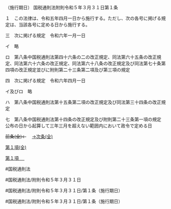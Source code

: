 （施行期日）
国税通則法附則令和５年３月３１日第１条

１　この法律は、令和五年四月一日から施行する。ただし、次の各号に掲げる規定は、当該各号に定める日から施行する。

三　次に掲げる規定　令和六年一月一日

イ　略

ロ　第八条中国税通則法第四十六条の二の改正規定、同法第六十五条の改正規定、同法第六十六条の改正規定、同法第六十八条の改正規定及び同法第七十条第四項の改正規定並びに附則第二十三条第二項及び第三項の規定

四　次に掲げる規定　令和六年四月一日

イ及びロ　略

ハ　第八条中国税通則法第十五条第二項の改正規定及び同法第三十四条の改正規定

七　第八条中国税通則法第十四条の改正規定及び附則第二十三条第一項の規定　公布の日から起算して三年三月を超えない範囲内において政令で定める日

~~前条(全)←~~　  [→次条(全)](国税通則法＿＿＿＿附則令和５年３月３１日第７８条_.md)

[第１項(全)](国税通則法＿＿＿＿附則令和５年３月３１日第１条第１項_.md)  

[第１項 　 ](国税通則法＿＿＿＿附則令和５年３月３１日第１条第１項.md)  

#国税通則法

#国税通則法/附則令和５年３月３１日

#国税通則法/附則令和５年３月３１日/第１条（施行期日）

#国税通則法/附則令和５年３月３１日/第１条（施行期日）

